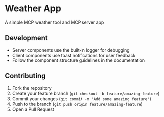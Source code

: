 # Weather App

A simple MCP weather tool and MCP server app

## Development

- Server components use the built-in logger for debugging
- Client components use toast notifications for user feedback
- Follow the component structure guidelines in the documentation

## Contributing

1. Fork the repository
2. Create your feature branch (`git checkout -b feature/amazing-feature`)
3. Commit your changes (`git commit -m 'Add some amazing feature'`)
4. Push to the branch (`git push origin feature/amazing-feature`)
5. Open a Pull Request

